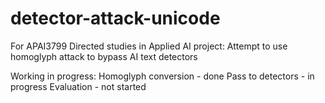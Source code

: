 # detector-attack-unicode

For APAI3799 Directed studies in Applied AI project:
Attempt to use homoglyph attack to bypass AI text detectors

Working in progress:
Homoglyph conversion - done
Pass to detectors - in progress
Evaluation - not started

